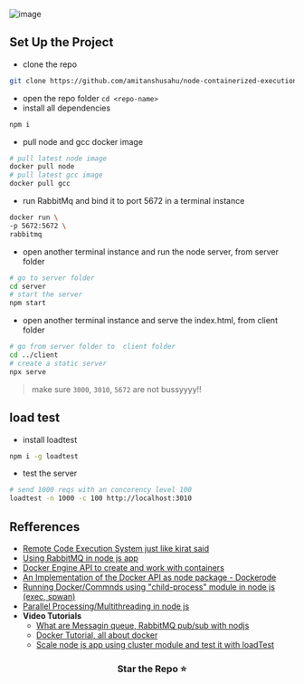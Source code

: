 ![image](https://github.com/amitanshusahu/node-containerized-execution-env/assets/83657737/a7121218-e721-4f8f-a222-a4cb387884e0)

## Set Up the Project
- clone the repo
```bash
git clone https://github.com/amitanshusahu/node-containerized-execution-env.git
```
- open the repo folder `cd <repo-name>`
- install all dependencies
```bash
npm i
```
- pull node and gcc docker image
```bash
# pull latest node image
docker pull node
# pull latest gcc image
docker pull gcc
```
- run RabbitMq and bind it to port 5672 in a terminal instance
```bash
docker run \
-p 5672:5672 \
rabbitmq
```
- open another terminal instance and run the node server, from server folder
```bash
# go to server folder
cd server
# start the server
npm start
```
- open another terminal instance and serve the index.html, from client folder
```bash
# go from server folder to  client folder
cd ../client
# create a static server 
npx serve
```

> make sure `3000`, `3010`, `5672` are not bussyyyy!!

## load test
- install loadtest
```bash
npm i -g loadtest
```

- test the server
```bash
# send 1000 reqs with an concorency level 100
loadtest -n 1000 -c 100 http://localhost:3010
```

## Refferences
- [Remote Code Execution System just like kirat said](https://blog.devgenius.io/case-study-remote-code-execution-engine-system-63aa43344f24)
- [Using RabbitMQ in node js app](https://www.rabbitmq.com/tutorials/tutorial-one-javascript.html)
- [Docker Engine API to create and work with containers](https://docs.docker.com/engine/api/v1.42/#tag/Container/operation/ContainerCreate)
- [An Implementation of the Docker API as node package - Dockerode](https://github.com/apocas/dockerode)
- [Running Docker/Commnds using "child-process" module in node js (exec, spwan)](https://stackoverflow.com/questions/35644155/how-can-i-dynamically-create-a-docker-container-from-a-node-application)
- [Parallel Processing/Multithreading in node js](https://deepsource.com/blog/nodejs-worker-threads/)
- __Video Tutorials__
    - [What are Messagin queue, RabbitMQ pub/sub with nodjs](https://youtu.be/e03c3CIGtYU)
    - [Docker Tutorial, all about docker](https://youtu.be/3c-iBn73dDE)
    - [Scale node js app using cluster module and test it with loadTest](https://youtu.be/9RLeLngtQ3A)


<h3 align="center"> Star the Repo ⭐ </h3>
